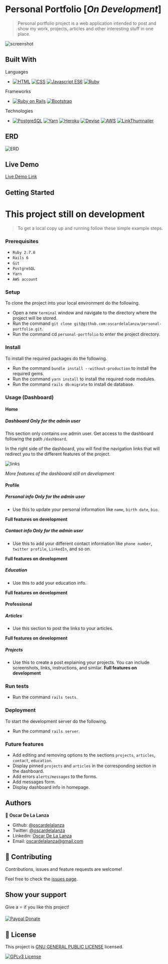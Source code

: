 # Personal Portfolio [*On Development*]

> Personal portfolio project is a web application intended to post and show my work, projects, articles and other
> interesting stuff in one place. 

![screenshot](docs/screenshots/dashboard.png)

## Built With
Languages
- [![HTML](https://img.shields.io/badge/-HTML5-orange)](https://developer.mozilla.org/en-US/docs/Web/Guide/HTML/HTML5)
[![CSS](https://img.shields.io/badge/-CSS3-informational)](https://developer.mozilla.org/en-US/docs/Web/CSS)
[![Javascript ES6](https://img.shields.io/badge/Javascript-ES6-yellow)](https://developer.mozilla.org/en-US/docs/Web/JavaScript)
[![Ruby](https://img.shields.io/badge/Ruby-v2.0.7-red)](https://www.ruby-lang.org/)

Frameworks
- [![Ruby on Rails](https://img.shields.io/badge/Rails-v6.0.2-red)](https://rubyonrails.org/)
[![Bootstrap](https://img.shields.io/badge/Bootstrap-v4.4.1-blue)](https://getbootstrap.com/)

Technologies
- [![PostgreSQL](https://img.shields.io/badge/PostgreSQL-v11.7-blue)](https://www.postgresql.org/)
[![Yarn](https://img.shields.io/badge/-Yarn-%232188b6)](https://yarnpkg.com/)
[![Heroku](https://img.shields.io/badge/-Heroku-%2379589F)](https://www.heroku.com/)
[![Devise](https://img.shields.io/badge/-Devise-%231D3461)](https://github.com/heartcombo/devise)
[![AWS](https://img.shields.io/badge/AWS-S3-yellow)](https://aws.amazon.com/)
[![LinkThumnailer](https://img.shields.io/badge/Link%20Thumbnailer-3.3.2-9cf)](https://github.com/gottfrois/link_thumbnailer)

## ERD

![ERD](docs/erd.png)

## Live Demo

[Live Demo Link](https://oscardelalanza-portfolio.herokuapp.com)

## Getting Started

# This project still on development

> To get a local copy up and running follow these simple example steps.

### Prerequisites

- `Ruby 2.7.0`
- `Rails 6`
- `Git`
- `PostgreSQL`
- `Yarn`
- `AWS account`

### Setup

To clone the project into your local environment do the following.

- Open a new `terminal` window and navigate to the directory where the project will be stored.
- Run the command `git clone git@github.com:oscardelalanza/personal-portfolio.git`.
- Run the command cd `personal-portfolio` to enter the project directory.

### Install

To install the required packages do the following.

- Run the command `bundle install --without-production` to install the required gems.
- Run the command `yarn install` to install the required node modules.
- Run the command `rails db:migrate` to install de database.

### Usage (Dashboard)

#### Home
##### Dashboard *Only for the admin user*

This section only contains `one` admin user. Get access to the dashboard following the path `/dashboard`.

In the right side of the dashboard, you will find the navigation links that will redirect you to the different features of the project.

![links](docs/screenshots/links.png)

*More features of the dashboard still on development*

#### Profile
##### Personal info *Only for the admin user*

- Use this to update your personal information like `name`, `birth date`, `bio`.

**Full features on development**

##### Contact info *Only for the admin user*

- Use this to add your different contact information like `phone number`, `twitter profile`, `LinkedIn`, and so on.

**Full features on development**

##### Education

- Use this to add your education info.

**Full features on development**

#### Professional
##### Articles

- Use this section to post the links to your articles.

**Full features on development**

##### Projects

- Use this to create a post explaining your projects. You can include screenshots, links, instructions, and similar.
**Full features on development** 

### Run tests

- Run the command `rails tests`. 

### Deployment

To start the development server do the following.
- Run the command `rails server`.

### Future features

- Add editing and removing options to the sections `projects`, `articles`, `contact`, `education`.
- Display pinned `projects` and `articles` in the corresponding section in the dashboard.
- Add errors `alerts/messages` to the forms.
- Add messages form.
- Display dashboard info in homepage. 

## Authors

👤 **Oscar De La Lanza**

- Github: [@oscardelalanza](https://github.com/oscardelalanza)
- Twitter: [@oscardelalanza](https://twitter.com/oscardelalanza)
- Linkedin: [Oscar De La Lanza](https://linkedin.com/in/oscardelalanza)
- Email: [oscardelalanza@gmail.com](mailto:oscardelalanza@gmail.com)

## 🤝 Contributing

Contributions, issues and feature requests are welcome!

Feel free to check the [issues page](https://github.com/oscardelalanza/personal-portfolio/issues).

## Show your support

Give a ⭐️ if you like this project!

[![Paypal Donate](https://img.shields.io/badge/paypal-donate-blue)](https://paypal.me/oscardelalanza)


## 📝 License

This project is [GNU GENERAL PUBLIC LICENSE](https://www.gnu.org/licenses/gpl-3.0.html) licensed.
 
[![GPLv3 License](https://img.shields.io/badge/License-GPL%20v3-yellow.svg)](https://www.gnu.org/licenses/gpl-3.0.html)